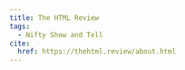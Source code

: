 ```yaml
---
title: The HTML Review
tags:
  - Nifty Show and Tell
cite:
  href: https://thehtml.review/about.html
---
```

